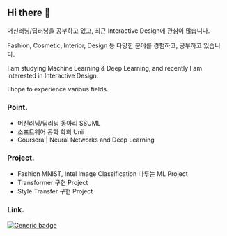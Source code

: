 ## Hi there 👋

<!--
**soline013/soline013** is a ✨ _special_ ✨ repository because its `README.md` (this file) appears on your GitHub profile.

Here are some ideas to get you started:

- 🔭 I’m currently working on ...
- 🌱 I’m currently learning ...
- 👯 I’m looking to collaborate on ...
- 🤔 I’m looking for help with ...
- 💬 Ask me about ...
- 📫 How to reach me: ...
- 😄 Pronouns: ...
- ⚡ Fun fact: ...
-->

머신러닝/딥러닝을 공부하고 있고, 최근 Interactive Design에 관심이 많습니다.

Fashion, Cosmetic, Interior, Design 등 다양한 분야를 경험하고, 공부하고 있습니다.

I am studying Machine Learning & Deep Learning, and recently I am interested in Interactive Design.

I hope to experience various fields.

### Point.
- 머신러닝/딥러닝 동아리 SSUML
- 소프트웨어 공학 학회 Unii
- Coursera | Neural Networks and Deep Learning

### Project.
- Fashion MNIST, Intel Image Classification 다루는 ML Project
- Transformer 구현 Project
- Style Transfer 구현 Project

### Link.

[![Generic badge](https://shields.io/badge/Linkedin-Hyeonsol-blue.svg)](https://www.linkedin.com/in/hyeonsol-sim/)
<!-- [![Generic badge](https://shields.io/badge/Notion-Machine_Learning-blue.svg)](https://www.notion.so/asollie/Machine-Learning-f4a1ecdfd6d94ce1899b007b47663b30) -->
